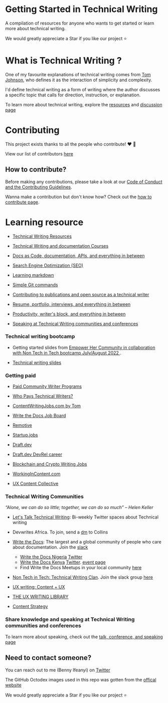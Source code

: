 

# Getting Started in Technical Writing

A compilation of resources for anyone who wants to get started or learn more about technical writing.

We would greatly appreciate a Star if you like our project ⭐

# What is Technical Writing ?

One of my favourite explanations of technical writing comes from [Tom Johnson](https://www.linkedin.com/in/tomjoht/), who defines it as the interaction of simplicity and complexity.

I'd define technical writing as a form of writing where the author discusses a specific topic that calls for direction, instruction, or explanation.

To learn more about technical writing, explore the [resources](https://github.com/Bennykillua/Getting-started-in-Technical-Writing/blob/main/Technical%20Writing%20Resources.md) 
and [discussion page](https://github.com/Bennykillua/Getting-started-in-Technical-Writing/discussions)

# Contributing

This project exists thanks to all the people who contribute! ❤️ 💙

View our list of contributors [here](https://github.com/Bennykillua/Getting-started-in-Technical-Writing/blob/main/Contributor.md)

## How to contribute?

Before making any contributions, please take a look at our [Code of Conduct and the Contributing Guidelines](https://github.com/Bennykillua/Getting-started-in-Technical-Writing/blob/main/CONTRIBUTING.md). 

Wanna make a contribution but don't know how? Check out the [how to contribute page](https://github.com/Bennykillua/Getting-started-in-Technical-Writing/blob/main/Contribute%20by%20Forking.md).

# Learning resource

- [Technical Writing Resources](https://github.com/Bennykillua/Getting-started-in-Technical-Writing/blob/main/Technical%20Writing%20Resources.md)

- [Technical Writing and documentation Courses](https://github.com/Bennykillua/Getting-started-in-Technical-Writing/blob/main/Technical%20Writing%20Courses.md)

- [Docs as Code, documentation, APIs, and everything in between](https://github.com/Bennykillua/Getting-started-in-Technical-Writing/blob/main/Docs%20as%20Code.md)

- [Search Engine Optimization (SEO)](https://github.com/Bennykillua/Getting-started-in-Technical-Writing/blob/main/SEO.md)

- [Learning markdown](https://github.com/Bennykillua/Getting-started-in-Technical-Writing/blob/main/Learning%20Markdown.md)

- [Simple Git commands](https://github.com/Bennykillua/Getting-started-in-Technical-Writing/blob/main/Learning%20Git.MD)

- [Contributing to publications and open source as a technical writer](https://github.com/Bennykillua/Getting-started-in-Technical-Writing/blob/main/Contributing%20as%20a%20technical%20writer.md)

- [Resume, portfolio, interviews, and everything in between](https://github.com/Bennykillua/Getting-started-in-Technical-Writing/blob/main/Interviews%20and%20getting%20paid.md)

- [Productivity, writer's block, and everything in between](https://github.com/Bennykillua/Getting-started-in-Technical-Writing/blob/main/Productivity%20and%20everythin%20in%20between.md)

- [Speaking at Technical Writing communities and conferences](https://github.com/Bennykillua/Getting-started-in-Technical-Writing/blob/main/Learning%20Resources/Speak.md)

### Technical writing bootcamp

- Getting started slides from [Empower Her Community in collaboration with Non Tech in Tech  bootcamp July/August 2022 ](https://github.com/Bennykillua/Getting-started-in-Technical-Writing/blob/main/Empower%20Her%20X%20Non%20Tech%20in%20Tech.md).

- [Technical writing slides](https://github.com/Bennykillua/Getting-started-in-Technical-Writing/blob/main/Learning%20Resources/Technical%20writing%20slides.md) 

### Getting paid

- [Paid Community Writer Programs](https://github.com/malgamves/CommunityWriterPrograms)

- [Who Pays Technical Writers?](https://whopaystechnicalwriters.com/?)

- [ContentWritingJobs.com by Tom](https://contentwritingjobs.com/)

- [Write the Docs Job Board](https://jobs.writethedocs.org/)

- [Remotive](https://remotive.com/)

- [Startup.jobs](https://startup.jobs/)

- [Draft.dev](https://github.com/draftdev/jobs)

- [Draft.dev DevRel career](https://devrelcareers.com/)

- [Blockchain and Crypto Writing Jobs](https://cryptojobslist.com/writer)

- [WorkingInContent.com](https://workingincontent.com/)

- [UX Content Collective](https://jobs.uxcontent.com/) 

### Technical Writing Communities

*“Alone, we can do so little; together, we can do so much” – Helen Keller*

- [Let's Talk Technical Writing](https://twitter.com/writefortech): Bi-weekly Twitter spaces about Technical writing

- Devwrites Africa. To join, send a [dm](https://twitter.com/codev206) to Collins

- [Write the Docs](https://www.writethedocs.org/): The largest and a global community of people who care about documentation. Join the [slack](https://www.writethedocs.org/slack/)
  - [Write the Docs Nigeria](https://www.meetup.com/write-the-docs-nigeria/) [Twitter](https://twitter.com/NgDocs)
  - [Write the Docs Kenya](https://www.meetup.com/wtd-kenya/) [Twitter](https://mobile.twitter.com/wtd_kenya). [event page](https://docs.google.com/spreadsheets/d/1Hzygi9izMrQyL_EYWV5puf2hCK65cClsd3pacrFq61A/edit#gid=0)
  - Find Write the Docs Meetups in your local community [here](https://www.writethedocs.org/meetups/index.html)

- [Non Tech in Tech: Technical Writing Clan](https://twitter.com/Nontech_it?ref_src=twsrc%5Egoogle%7Ctwcamp%5Eserp%7Ctwgr%5Eauthor). Join the slack group [here](https://join.slack.com/t/nontechintech/shared_invite/zt-1elj2fo4m-mi0HWRhkC5R8jjkxw73ikg)

- [UX writing: Content + UX](https://contentandux.org/)

- [THE UX WRITING LIBRARY](https://www.uxwritinglibrary.com/communities)

- [Content Strategy](https://community.content-strategy.com/)

### Share knowledge and speaking at Technical Writing communities and conferences

To learn more about speaking, check out the [talk, conference, and speaking page](https://github.com/Bennykillua/Getting-started-in-Technical-Writing/blob/main/Learning%20Resources/Speak.md)

## Need to contact someone?

You can reach out to me (Benny Ifeanyi) on [Twitter](https://twitter.com/Bennykillua)

The GitHub Octodex images used in this repo was gotten from the [offical website](https://octodex.github.com/)

We would greatly appreciate a Star if you like our project ⭐
